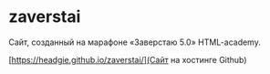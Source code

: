 # zaverstai
Сайт, созданный на марафоне «Заверстаю 5.0» HTML-academy.

[https://headgie.github.io/zaverstai/](Сайт на хостинге Github)
